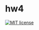 # hw4

[![MIT license](https://img.shields.io/badge/license-MIT-blue.svg)](https://github.com//fp-homework/blob/master/hw4/LICENSE)